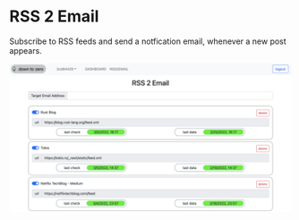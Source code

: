 # RSS 2 Email

Subscribe to RSS feeds and send a notfication email, whenever a new post appears.

![](<../.gitbook/assets/Screen Shot 2022-03-05 at 21.16.17.png>)

